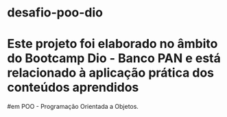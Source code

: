 # desafio-poo-dio
# Este projeto foi elaborado no âmbito do Bootcamp Dio - Banco PAN e está relacionado à aplicação prática dos conteúdos aprendidos
#em POO - Programação Orientada a Objetos.

